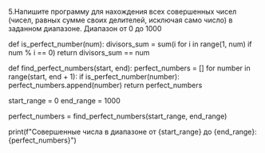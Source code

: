 5.Напишите программу для нахождения всех совершенных чисел (чисел, равных сумме своих делителей, исключая само число) в заданном диапазоне. Диапазон от 0 до 1000



def is_perfect_number(num):
    divisors_sum = sum(i for i in range(1, num) if num % i == 0)
    return divisors_sum == num

def find_perfect_numbers(start, end):
    perfect_numbers = []
    for number in range(start, end + 1):
        if is_perfect_number(number):
            perfect_numbers.append(number)
    return perfect_numbers

start_range = 0
end_range = 1000

perfect_numbers = find_perfect_numbers(start_range, end_range)

print(f"Совершенные числа в диапазоне от {start_range} до {end_range}: {perfect_numbers}")

